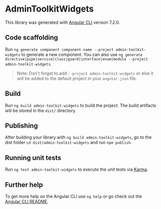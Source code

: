 # AdminToolkitWidgets

This library was generated with [Angular CLI](https://github.com/angular/angular-cli) version 7.2.0.

## Code scaffolding

Run `ng generate component component-name --project admin-toolkit-widgets` to generate a new component. You can also use `ng generate directive|pipe|service|class|guard|interface|enum|module --project admin-toolkit-widgets`.
> Note: Don't forget to add `--project admin-toolkit-widgets` or else it will be added to the default project in your `angular.json` file. 

## Build

Run `ng build admin-toolkit-widgets` to build the project. The build artifacts will be stored in the `dist/` directory.

## Publishing

After building your library with `ng build admin-toolkit-widgets`, go to the dist folder `cd dist/admin-toolkit-widgets` and run `npm publish`.

## Running unit tests

Run `ng test admin-toolkit-widgets` to execute the unit tests via [Karma](https://karma-runner.github.io).

## Further help

To get more help on the Angular CLI use `ng help` or go check out the [Angular CLI README](https://github.com/angular/angular-cli/blob/master/README.md).
